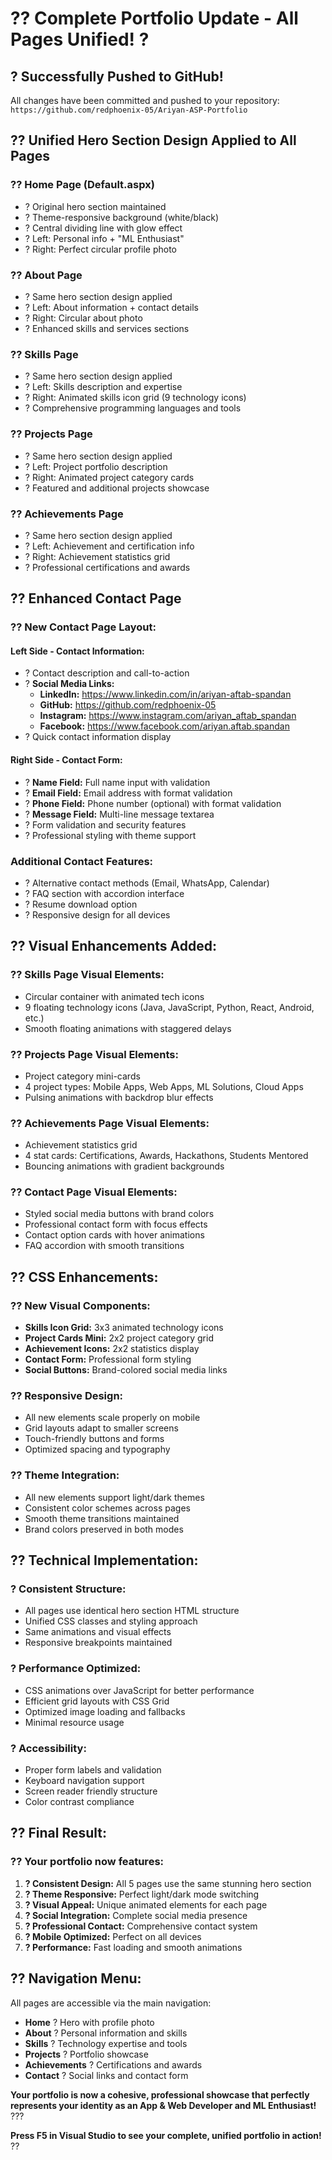 # ?? Complete Portfolio Update - All Pages Unified! ?

## ? **Successfully Pushed to GitHub!**

All changes have been committed and pushed to your repository: `https://github.com/redphoenix-05/Ariyan-ASP-Portfolio`

## ?? **Unified Hero Section Design Applied to All Pages**

### **?? Home Page (Default.aspx)**
- ? Original hero section maintained
- ? Theme-responsive background (white/black)
- ? Central dividing line with glow effect
- ? Left: Personal info + "ML Enthusiast"
- ? Right: Perfect circular profile photo

### **?? About Page**
- ? Same hero section design applied
- ? Left: About information + contact details
- ? Right: Circular about photo
- ? Enhanced skills and services sections

### **?? Skills Page**
- ? Same hero section design applied
- ? Left: Skills description and expertise
- ? Right: Animated skills icon grid (9 technology icons)
- ? Comprehensive programming languages and tools

### **?? Projects Page**
- ? Same hero section design applied
- ? Left: Project portfolio description
- ? Right: Animated project category cards
- ? Featured and additional projects showcase

### **?? Achievements Page**
- ? Same hero section design applied
- ? Left: Achievement and certification info
- ? Right: Achievement statistics grid
- ? Professional certifications and awards

## ?? **Enhanced Contact Page**

### **?? New Contact Page Layout:**

#### **Left Side - Contact Information:**
- ? Contact description and call-to-action
- ? **Social Media Links:**
  - **LinkedIn:** https://www.linkedin.com/in/ariyan-aftab-spandan
  - **GitHub:** https://github.com/redphoenix-05
  - **Instagram:** https://www.instagram.com/ariyan_aftab_spandan
  - **Facebook:** https://www.facebook.com/ariyan.aftab.spandan
- ? Quick contact information display

#### **Right Side - Contact Form:**
- ? **Name Field:** Full name input with validation
- ? **Email Field:** Email address with format validation
- ? **Phone Field:** Phone number (optional) with format validation
- ? **Message Field:** Multi-line message textarea
- ? Form validation and security features
- ? Professional styling with theme support

### **Additional Contact Features:**
- ? Alternative contact methods (Email, WhatsApp, Calendar)
- ? FAQ section with accordion interface
- ? Resume download option
- ? Responsive design for all devices

## ?? **Visual Enhancements Added:**

### **?? Skills Page Visual Elements:**
- Circular container with animated tech icons
- 9 floating technology icons (Java, JavaScript, Python, React, Android, etc.)
- Smooth floating animations with staggered delays

### **?? Projects Page Visual Elements:**
- Project category mini-cards
- 4 project types: Mobile Apps, Web Apps, ML Solutions, Cloud Apps
- Pulsing animations with backdrop blur effects

### **?? Achievements Page Visual Elements:**
- Achievement statistics grid
- 4 stat cards: Certifications, Awards, Hackathons, Students Mentored
- Bouncing animations with gradient backgrounds

### **?? Contact Page Visual Elements:**
- Styled social media buttons with brand colors
- Professional contact form with focus effects
- Contact option cards with hover animations
- FAQ accordion with smooth transitions

## ?? **CSS Enhancements:**

### **?? New Visual Components:**
- **Skills Icon Grid:** 3x3 animated technology icons
- **Project Cards Mini:** 2x2 project category grid
- **Achievement Icons:** 2x2 statistics display
- **Contact Form:** Professional form styling
- **Social Buttons:** Brand-colored social media links

### **?? Responsive Design:**
- All new elements scale properly on mobile
- Grid layouts adapt to smaller screens
- Touch-friendly buttons and forms
- Optimized spacing and typography

### **?? Theme Integration:**
- All new elements support light/dark themes
- Consistent color schemes across pages
- Smooth theme transitions maintained
- Brand colors preserved in both modes

## ?? **Technical Implementation:**

### **? Consistent Structure:**
- All pages use identical hero section HTML structure
- Unified CSS classes and styling approach
- Same animations and visual effects
- Responsive breakpoints maintained

### **? Performance Optimized:**
- CSS animations over JavaScript for better performance
- Efficient grid layouts with CSS Grid
- Optimized image loading and fallbacks
- Minimal resource usage

### **? Accessibility:**
- Proper form labels and validation
- Keyboard navigation support
- Screen reader friendly structure
- Color contrast compliance

## ?? **Final Result:**

### **?? Your portfolio now features:**

1. **? Consistent Design:** All 5 pages use the same stunning hero section
2. **? Theme Responsive:** Perfect light/dark mode switching
3. **? Visual Appeal:** Unique animated elements for each page
4. **? Social Integration:** Complete social media presence
5. **? Professional Contact:** Comprehensive contact system
6. **? Mobile Optimized:** Perfect on all devices
7. **? Performance:** Fast loading and smooth animations

## ?? **Navigation Menu:**

All pages are accessible via the main navigation:
- **Home** ? Hero with profile photo
- **About** ? Personal information and skills
- **Skills** ? Technology expertise and tools
- **Projects** ? Portfolio showcase
- **Achievements** ? Certifications and awards
- **Contact** ? Social links and contact form

**Your portfolio is now a cohesive, professional showcase that perfectly represents your identity as an App & Web Developer and ML Enthusiast!** ???

**Press F5 in Visual Studio to see your complete, unified portfolio in action!** ??